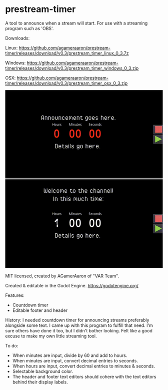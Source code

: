 # prestream-timer
A tool to announce when a stream will start. 
For use with a streaming program such as 'OBS'.

Downloads:

Linux: https://github.com/agameraaron/prestream-timer/releases/download/v0.3/prestream_timer_linux_0_3.7z

Windows: https://github.com/agameraaron/prestream-timer/releases/download/v0.3/prestream_timer_windows_0_3.zip

OSX: https://github.com/agameraaron/prestream-timer/releases/download/v0.3/prestream_timer_osx_0_3.zip

![alt text](https://raw.githubusercontent.com/agameraaron/prestream-timer/master/demo1.gif) 
![alt text](https://raw.githubusercontent.com/agameraaron/prestream-timer/master/demo2.gif)

MIT licensed, created by AGamerAaron of "VAR Team".

Created & editable in the Godot Engine. https://godotengine.org/

Features:
- Countdown timer
- Editable footer and header

History:
I needed countdown timer for announcing streams preferably alongside some text. I came up with this program to fulfill that need. I'm sure others have done it too, but I didn't bother looking. Felt like a good excuse to make my own little streaming tool.

To do:
- When minutes are input, divide by 60 and add to hours.
- When minutes are input, convert decimal entries to seconds.
- When hours are input, convert decimal entries to minutes & seconds.
- Selectable background color.
- The header and footer text editors should cohere with the text editors behind their display labels.
